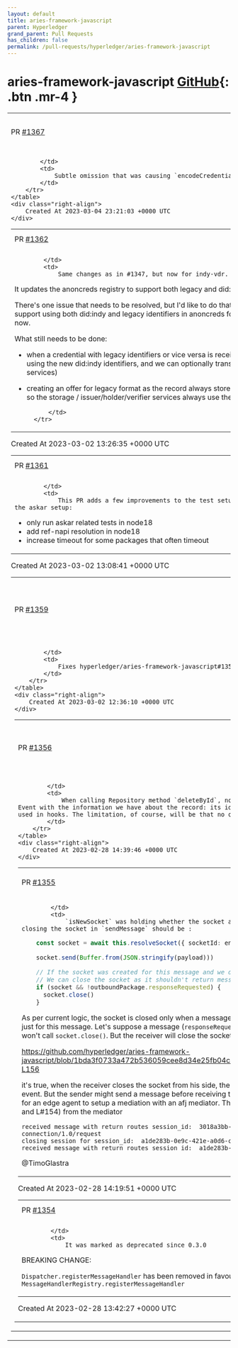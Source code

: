 ```yaml
---
layout: default
title: aries-framework-javascript
parent: Hyperledger
grand_parent: Pull Requests
has_children: false
permalink: /pull-requests/hyperledger/aries-framework-javascript
---
```


# aries-framework-javascript <span class="fs-3 right-align">[GitHub](https://github.com/hyperledger/aries-framework-javascript){: .btn .mr-4 }</span>


<div>
    <table>
        <tr>
            <td>
                PR <a href="https://github.com/hyperledger/aries-framework-javascript/pull/1367" class=".btn">#1367</a>
            </td>
            <td>
                <b>
                    fix(anoncreds): Buffer not imported from core
                </b>
            </td>
        </tr>
        <tr>
            <td>
                
            </td>
            <td>
                Subtle omission that was causing `encodeCredentialValue` to fail under React Native.
            </td>
        </tr>
    </table>
    <div class="right-align">
        Created At 2023-03-04 23:21:03 +0000 UTC
    </div>
</div>

<div>
    <table>
        <tr>
            <td>
                PR <a href="https://github.com/hyperledger/aries-framework-javascript/pull/1362" class=".btn">#1362</a>
            </td>
            <td>
                <b>
                    feat(indy-vdr)!: extend did:indy support
                </b>
            </td>
        </tr>
        <tr>
            <td>
                
            </td>
            <td>
                Same changes as in #1347, but now for indy-vdr.

It updates the anoncreds registry to support both legacy and did:indy identifiers.

There's one issue that needs to be resolved, but I'd like to do that in a separate PR, is that currently the code isn't set up in a way yet that we support using both did:indy and legacy identifiers in anoncreds for _issuance_. As the holder and verifier only do resolving, it works with both now. 

What still needs to be done:
- when a credential with legacy identifiers or vice versa is received, allow it to be shared as the other format. I want to store all credentials using the new did:indy identifiers, and we can optionally transform the identifiers to legacy when needed (in the credential/proof format services)
- creating an offer for legacy format as the record always stores using the did:indy format. I'd also like to handle this in the format services, so the storage / issuer/holder/verifier services always use the new formats. 


            </td>
        </tr>
    </table>
    <div class="right-align">
        Created At 2023-03-02 13:26:35 +0000 UTC
    </div>
</div>

<div>
    <table>
        <tr>
            <td>
                PR <a href="https://github.com/hyperledger/aries-framework-javascript/pull/1361" class=".btn">#1361</a>
            </td>
            <td>
                <b>
                    test: various improvements
                </b>
            </td>
        </tr>
        <tr>
            <td>
                
            </td>
            <td>
                This PR adds a few improvements to the test setup that should hopefully prevent timeouts, but also make sure we test the askar setup:
- only run askar related tests in node18
- add ref-napi resolution in node18
- increase timeout for some packages that often timeout
            </td>
        </tr>
    </table>
    <div class="right-align">
        Created At 2023-03-02 13:08:41 +0000 UTC
    </div>
</div>

<div>
    <table>
        <tr>
            <td>
                PR <a href="https://github.com/hyperledger/aries-framework-javascript/pull/1359" class=".btn">#1359</a>
            </td>
            <td>
                <b>
                    fix(tenant): Correctly configure storage for multi tenant agents
                </b>
            </td>
        </tr>
        <tr>
            <td>
                
            </td>
            <td>
                Fixes hyperledger/aries-framework-javascript#1353
            </td>
        </tr>
    </table>
    <div class="right-align">
        Created At 2023-03-02 12:36:10 +0000 UTC
    </div>
</div>

<div>
    <table>
        <tr>
            <td>
                PR <a href="https://github.com/hyperledger/aries-framework-javascript/pull/1356" class=".btn">#1356</a>
            </td>
            <td>
                <b>
                    fix(core): repository event when calling deleteById
                </b>
            </td>
        </tr>
        <tr>
            <td>
                
            </td>
            <td>
                When calling Repository method `deleteById`, no `RecordEvent` event is emitted. This PR fixes this by emitting the Event with the information we have about the record: its id and type. This makes the event suitable for filtering in handlers used in hooks. The limitation, of course, will be that no other information about it could be retrieved.
            </td>
        </tr>
    </table>
    <div class="right-align">
        Created At 2023-02-28 14:39:46 +0000 UTC
    </div>
</div>

<div>
    <table>
        <tr>
            <td>
                PR <a href="https://github.com/hyperledger/aries-framework-javascript/pull/1355" class=".btn">#1355</a>
            </td>
            <td>
                <b>
                    fix: isNewSocket logic
                </b>
            </td>
        </tr>
        <tr>
            <td>
                
            </td>
            <td>
                `isNewSocket` was holding whether the socket already exists to an endpoint. I think the logic for closing the socket in `sendMessage` should be : 
```ts
    const socket = await this.resolveSocket({ socketId: endpoint, endpoint, connectionId })

    socket.send(Buffer.from(JSON.stringify(payload)))

    // If the socket was created for this message and we don't have return routing enabled
    // We can close the socket as it shouldn't return messages anymore
    if (socket && !outboundPackage.responseRequested) {
      socket.close()
    }
```
As per current logic, the socket is closed only when a message has `responseRequested=false` and a new socket is created just for this message. Let's suppose a message (`responseRequested=false` and socket already exists), in this case sender won't call `socket.close()`. But the receiver will close the socket

https://github.com/hyperledger/aries-framework-javascript/blob/1bda3f0733a472b536059cee8d34e25fb04c9f2d/packages/core/src/agent/MessageReceiver.ts#L138-L156

it's true, when the receiver closes the socket from his side, the sender will also close the socket based on `socket.onclose` event. But the sender might send a message before receiving the `socket.onclose` event. I got this bug, while I was testing for an edge agent to setup a mediation with an afj mediator. This was console log (at agent/MessageReceiver.tsL#139 and L#154) from the mediator

```
received message with return routes session_id:  3018a3bb-c37b-4b22-a1f6-66c494fc3d14 <<< This is connection/1.0/request
closing session for session_id:  a1de283b-0e9c-421e-a0d6-c59ac311d048 <<<< This is didcom/trust_ping
received message with return routes session_id:  a1de283b-0e9c-421e-a0d6-c59ac311d048 <<<< this mediate-request.
```
@TimoGlastra 
            </td>
        </tr>
    </table>
    <div class="right-align">
        Created At 2023-02-28 14:19:51 +0000 UTC
    </div>
</div>

<div>
    <table>
        <tr>
            <td>
                PR <a href="https://github.com/hyperledger/aries-framework-javascript/pull/1354" class=".btn">#1354</a>
            </td>
            <td>
                <b>
                    refactor!: remove Dispatcher.registerMessageHandler
                </b>
            </td>
        </tr>
        <tr>
            <td>
                
            </td>
            <td>
                It was marked as deprecated since 0.3.0

BREAKING CHANGE:

`Dispatcher.registerMessageHandler` has been removed in favour of `MessageHandlerRegistry.registerMessageHandler`
            </td>
        </tr>
    </table>
    <div class="right-align">
        Created At 2023-02-28 13:42:27 +0000 UTC
    </div>
</div>

